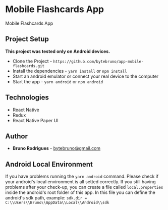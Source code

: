 # Mobile Flashcards App

Mobile Flashcards App

## Project Setup
**This project was tested only on Android devices.**

* Clone the Project - `https://github.com/bytebruno/app-mobile-flashcards.git`
* Install the dependencies - `yarn install` or `npm install` 
* Start an android emulator or connect your real device to the computer
* Start the app - `yarn android` or `npm android`

## Technologies

* React Native
* Redux
* React Native Paper UI

## Author
* **Bruno Rodrigues** - bytebruno@gmail.com

## Android Local Environment

If you have problems running the `yarn android` command. Please check if your android's local environment is all setted correctly.
If you still having problems after your check-up, you can create a file called `local.properties` inside the android's root folder of this app. In this file you can define the android's sdk path, example: `sdk.dir = C:\\Users\\Bruno\\AppData\\Local\\Android\\sdk`